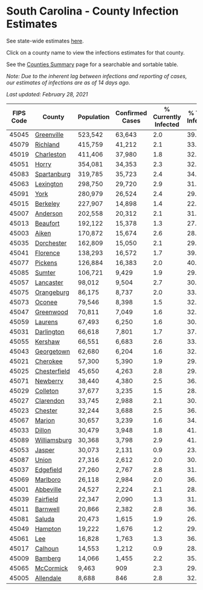 # South Carolina - County Infection Estimates

See state-wide estimates [here](/infections/us-sc).

Click on a county name to view the infections estimates for that county.

See the [Counties Summary](/infections/summary-counties) page for a searchable and sortable table.

*Note: Due to the inherent lag between infections and reporting of cases, our estimates of infections are as of 14 days ago.*

*Last updated: February 28, 2021*

|   FIPS Code |                       County |   Population |   Confirmed Cases |   % Currently Infected |   % Total Infected |
|-------------|------------------------------|--------------|-------------------|------------------------|--------------------|
|       45045 |     [Greenville](greenville) |      523,542 |            63,643 |                    2.0 |               39.0 |
|       45079 |         [Richland](richland) |      415,759 |            41,212 |                    2.1 |               33.0 |
|       45019 |     [Charleston](charleston) |      411,406 |            37,980 |                    1.8 |               32.0 |
|       45051 |               [Horry](horry) |      354,081 |            34,353 |                    2.3 |               32.1 |
|       45083 |   [Spartanburg](spartanburg) |      319,785 |            35,723 |                    2.4 |               34.7 |
|       45063 |       [Lexington](lexington) |      298,750 |            29,720 |                    2.9 |               31.9 |
|       45091 |                 [York](york) |      280,979 |            26,524 |                    2.4 |               29.5 |
|       45015 |         [Berkeley](berkeley) |      227,907 |            14,898 |                    1.4 |               22.0 |
|       45007 |         [Anderson](anderson) |      202,558 |            20,312 |                    2.1 |               31.2 |
|       45013 |         [Beaufort](beaufort) |      192,122 |            15,378 |                    1.3 |               27.0 |
|       45003 |               [Aiken](aiken) |      170,872 |            15,674 |                    2.6 |               28.5 |
|       45035 |     [Dorchester](dorchester) |      162,809 |            15,050 |                    2.1 |               29.9 |
|       45041 |         [Florence](florence) |      138,293 |            16,572 |                    1.7 |               39.4 |
|       45077 |           [Pickens](pickens) |      126,884 |            16,383 |                    2.0 |               40.4 |
|       45085 |             [Sumter](sumter) |      106,721 |             9,429 |                    1.9 |               29.7 |
|       45057 |       [Lancaster](lancaster) |       98,012 |             9,504 |                    2.7 |               30.5 |
|       45075 |     [Orangeburg](orangeburg) |       86,175 |             8,737 |                    2.0 |               33.9 |
|       45073 |             [Oconee](oconee) |       79,546 |             8,398 |                    1.5 |               32.7 |
|       45047 |       [Greenwood](greenwood) |       70,811 |             7,049 |                    1.6 |               32.4 |
|       45059 |           [Laurens](laurens) |       67,493 |             6,250 |                    1.6 |               30.2 |
|       45031 |     [Darlington](darlington) |       66,618 |             7,801 |                    1.7 |               37.6 |
|       45055 |           [Kershaw](kershaw) |       66,551 |             6,683 |                    2.6 |               33.7 |
|       45043 |     [Georgetown](georgetown) |       62,680 |             6,204 |                    1.6 |               32.7 |
|       45021 |         [Cherokee](cherokee) |       57,300 |             5,390 |                    1.9 |               29.1 |
|       45025 | [Chesterfield](chesterfield) |       45,650 |             4,263 |                    2.8 |               29.8 |
|       45071 |         [Newberry](newberry) |       38,440 |             4,380 |                    2.5 |               36.7 |
|       45029 |         [Colleton](colleton) |       37,677 |             3,235 |                    1.5 |               28.3 |
|       45027 |       [Clarendon](clarendon) |       33,745 |             2,988 |                    2.1 |               30.6 |
|       45023 |           [Chester](chester) |       32,244 |             3,688 |                    2.5 |               36.7 |
|       45067 |             [Marion](marion) |       30,657 |             3,239 |                    1.6 |               34.2 |
|       45033 |             [Dillon](dillon) |       30,479 |             3,948 |                    1.8 |               41.3 |
|       45089 | [Williamsburg](williamsburg) |       30,368 |             3,798 |                    2.9 |               41.6 |
|       45053 |             [Jasper](jasper) |       30,073 |             2,131 |                    0.9 |               23.9 |
|       45087 |               [Union](union) |       27,316 |             2,612 |                    2.0 |               30.1 |
|       45037 |       [Edgefield](edgefield) |       27,260 |             2,767 |                    2.8 |               31.7 |
|       45069 |         [Marlboro](marlboro) |       26,118 |             2,984 |                    2.0 |               36.9 |
|       45001 |       [Abbeville](abbeville) |       24,527 |             2,224 |                    2.1 |               28.7 |
|       45039 |       [Fairfield](fairfield) |       22,347 |             2,090 |                    1.3 |               31.5 |
|       45011 |         [Barnwell](barnwell) |       20,866 |             2,382 |                    2.8 |               36.7 |
|       45081 |             [Saluda](saluda) |       20,473 |             1,615 |                    1.9 |               26.7 |
|       45049 |           [Hampton](hampton) |       19,222 |             1,676 |                    1.2 |               29.0 |
|       45061 |                   [Lee](lee) |       16,828 |             1,763 |                    1.3 |               36.1 |
|       45017 |           [Calhoun](calhoun) |       14,553 |             1,212 |                    0.9 |               28.5 |
|       45009 |           [Bamberg](bamberg) |       14,066 |             1,455 |                    2.2 |               35.6 |
|       45065 |       [McCormick](mccormick) |        9,463 |               909 |                    2.3 |               29.9 |
|       45005 |       [Allendale](allendale) |        8,688 |               846 |                    2.8 |               32.6 |